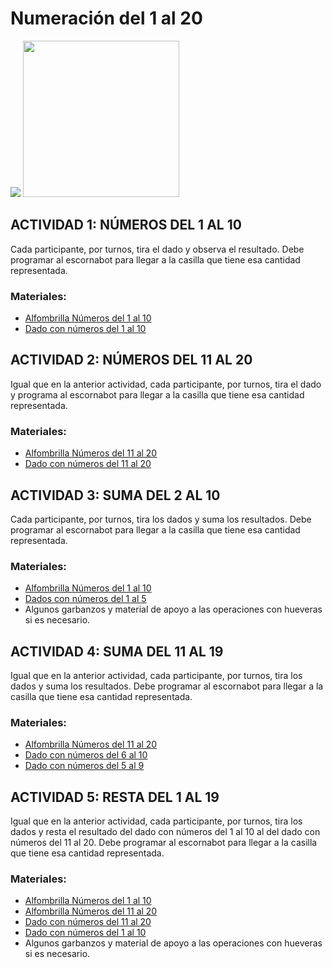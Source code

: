 # Numeración del 1 al 20
<p align="left">
  <img src="https://github.com/escornabot/docs/blob/master/Escornabot_Mats/Numeracion_P1/mates1%C2%BA.jpg"/>
  <img src="https://github.com/escornabot/docs/blob/master/Escornabot_Mats/Numeracion_P1/mates1%C2%BA_2.pdf" width="250"/>
<p>
  
## ACTIVIDAD 1: NÚMEROS DEL 1 AL 10
Cada participante, por turnos, tira el dado y observa el resultado. Debe programar al escornabot para llegar a la casilla que tiene esa cantidad representada.

### Materiales:
* [Alfombrilla Números del 1 al 10][A110]
* [Dado con números del 1 al 10][D110]

## ACTIVIDAD 2: NÚMEROS DEL 11 AL 20
Igual que en la anterior actividad, cada participante, por turnos, tira el dado y programa al escornabot para llegar a la casilla que tiene esa cantidad representada.

### Materiales:
* [Alfombrilla Números del 11 al 20][A1120]
* [Dado con números del 11 al 20][D1120]

## ACTIVIDAD 3: SUMA DEL 2 AL 10
Cada participante, por turnos, tira los dados y suma los resultados. Debe programar al escornabot para llegar a la casilla que tiene esa cantidad representada.

### Materiales:
* [Alfombrilla Números del 1 al 10][A110]
* [Dados con números del 1 al 5][D15]
* Algunos garbanzos y material de apoyo a las operaciones con hueveras si es necesario.

## ACTIVIDAD 4: SUMA DEL 11 AL 19
Igual que en la anterior actividad, cada participante, por turnos, tira los dados y suma los resultados. Debe programar al escornabot para llegar a la casilla que tiene esa cantidad representada.<br/>

### Materiales:
* [Alfombrilla Números del 11 al 20][A1120]
* [Dado con números del 6 al 10][D610]
* [Dado con números del 5 al 9][D59]

## ACTIVIDAD 5: RESTA DEL 1 AL 19
Igual que en la anterior actividad, cada participante, por turnos, tira los dados y resta el resultado del dado con números del 1 al 10 al del dado con números del 11 al 20. Debe programar al escornabot para llegar a la casilla que tiene esa cantidad representada.

### Materiales:
* [Alfombrilla Números del 1 al 10][A110]
* [Alfombrilla Números del 11 al 20][A1120]
* [Dado con números del 11 al 20][D1120]
* [Dado con números del 1 al 10][D110]
* Algunos garbanzos y material de apoyo a las operaciones con hueveras si es necesario.

[A110]:mates1º.pdf
[A1120]:mates1º_2.pdf
[D1120]:d10_1120.stl
[D110]:d10_110.stl
[D610]:d10_610.stl
[D59]:d10_59.stl
[D15]:d10_15.stl
